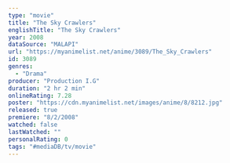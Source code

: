 ```yaml
---
type: "movie"
title: "The Sky Crawlers"
englishTitle: "The Sky Crawlers"
year: 2008
dataSource: "MALAPI"
url: "https://myanimelist.net/anime/3089/The_Sky_Crawlers"
id: 3089
genres: 
  - "Drama"
producer: "Production I.G"
duration: "2 hr 2 min"
onlineRating: 7.28
poster: "https://cdn.myanimelist.net/images/anime/8/8212.jpg"
released: true
premiere: "8/2/2008"
watched: false
lastWatched: ""
personalRating: 0
tags: "#mediaDB/tv/movie"
---
```

